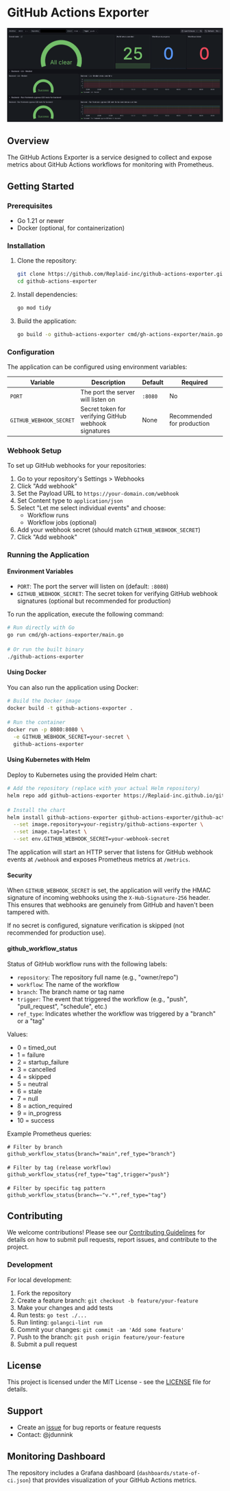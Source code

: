 # GitHub Actions Exporter

![alt text](dashboard-example.png)

## Overview

The GitHub Actions Exporter is a service designed to collect and expose metrics about GitHub Actions workflows for monitoring with Prometheus.

## Getting Started

### Prerequisites

- Go 1.21 or newer
- Docker (optional, for containerization)

### Installation

1. Clone the repository:
   ```bash
   git clone https://github.com/Replaid-inc/github-actions-exporter.git
   cd github-actions-exporter
   ```

2. Install dependencies:
   ```bash
   go mod tidy
   ```

3. Build the application:
   ```bash
   go build -o github-actions-exporter cmd/gh-actions-exporter/main.go
   ```

### Configuration

The application can be configured using environment variables:

| Variable | Description | Default | Required |
|----------|-------------|---------|----------|
| `PORT` | The port the server will listen on | `:8080` | No |
| `GITHUB_WEBHOOK_SECRET` | Secret token for verifying GitHub webhook signatures | None | Recommended for production |

### Webhook Setup

To set up GitHub webhooks for your repositories:

1. Go to your repository's Settings > Webhooks
2. Click "Add webhook"
3. Set the Payload URL to `https://your-domain.com/webhook`
4. Set Content type to `application/json`
5. Select "Let me select individual events" and choose:
   - Workflow runs
   - Workflow jobs (optional)
6. Add your webhook secret (should match `GITHUB_WEBHOOK_SECRET`)
7. Click "Add webhook"

### Running the Application

#### Environment Variables

- `PORT`: The port the server will listen on (default: `:8080`)
- `GITHUB_WEBHOOK_SECRET`: The secret token for verifying GitHub webhook signatures (optional but recommended for production)

To run the application, execute the following command:
```bash
# Run directly with Go
go run cmd/gh-actions-exporter/main.go

# Or run the built binary
./github-actions-exporter
```

#### Using Docker

You can also run the application using Docker:

```bash
# Build the Docker image
docker build -t github-actions-exporter .

# Run the container
docker run -p 8080:8080 \
  -e GITHUB_WEBHOOK_SECRET=your-secret \
  github-actions-exporter
```

#### Using Kubernetes with Helm

Deploy to Kubernetes using the provided Helm chart:

```bash
# Add the repository (replace with your actual Helm repository)
helm repo add github-actions-exporter https://Replaid-inc.github.io/github-actions-exporter

# Install the chart
helm install github-actions-exporter github-actions-exporter/github-actions-exporter \
  --set image.repository=your-registry/github-actions-exporter \
  --set image.tag=latest \
  --set env.GITHUB_WEBHOOK_SECRET=your-webhook-secret
```

The application will start an HTTP server that listens for GitHub webhook events at `/webhook` and exposes Prometheus metrics at `/metrics`.

#### Security

When `GITHUB_WEBHOOK_SECRET` is set, the application will verify the HMAC signature of incoming webhooks using the `X-Hub-Signature-256` header. This ensures that webhooks are genuinely from GitHub and haven't been tampered with.

If no secret is configured, signature verification is skipped (not recommended for production use).

#### github_workflow_status

Status of GitHub workflow runs with the following labels:
- `repository`: The repository full name (e.g., "owner/repo")
- `workflow`: The name of the workflow
- `branch`: The branch name or tag name
- `trigger`: The event that triggered the workflow (e.g., "push", "pull_request", "schedule", etc.)
- `ref_type`: Indicates whether the workflow was triggered by a "branch" or a "tag"

Values:
- 0 = timed_out
- 1 = failure
- 2 = startup_failure
- 3 = cancelled
- 4 = skipped
- 5 = neutral
- 6 = stale
- 7 = null
- 8 = action_required
- 9 = in_progress
- 10 = success

Example Prometheus queries:
```
# Filter by branch
github_workflow_status{branch="main",ref_type="branch"}

# Filter by tag (release workflow)
github_workflow_status{ref_type="tag",trigger="push"}

# Filter by specific tag pattern
github_workflow_status{branch=~"v.*",ref_type="tag"}
```

## Contributing

We welcome contributions! Please see our [Contributing Guidelines](CONTRIBUTING.md) for details on how to submit pull requests, report issues, and contribute to the project.

### Development

For local development:

1. Fork the repository
2. Create a feature branch: `git checkout -b feature/your-feature`
3. Make your changes and add tests
4. Run tests: `go test ./...`
5. Run linting: `golangci-lint run`
6. Commit your changes: `git commit -am 'Add some feature'`
7. Push to the branch: `git push origin feature/your-feature`
8. Submit a pull request

## License

This project is licensed under the MIT License - see the [LICENSE](LICENSE) file for details.

## Support

- Create an [issue](https://github.com/Replaid-inc/github-actions-exporter/issues) for bug reports or feature requests
- Contact: @jdunnink

## Monitoring Dashboard

The repository includes a Grafana dashboard (`dashboards/state-of-ci.json`) that provides visualization of your GitHub Actions metrics.